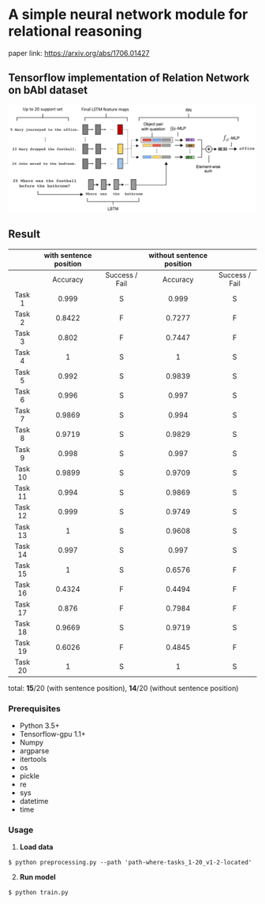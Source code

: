 # A simple neural network module for relational reasoning

paper link: https://arxiv.org/abs/1706.01427

## Tensorflow implementation of Relation Network on bAbI dataset

<img src = "./image/relation_network_babi.png" width="650">

## Result

|         | **with** sentence position |                | **without** sentence position |                |
|:-------:|:-----------------------------------:|:--------------:|:--------------------------------------:|:--------------:|
|         |               Accuracy              | Success / Fail |                Accuracy                | Success / Fail |
|  Task 1 |                0.999                |        S       |                  0.999                 |        S       |
|  Task 2 |                0.8422               |        F       |                 0.7277                 |        F       |
|  Task 3 |                0.802                |        F       |                 0.7447                 |        F       |
|  Task 4 |                  1                  |        S       |                    1                   |        S       |
|  Task 5 |                0.992                |        S       |                 0.9839                 |        S       |
|  Task 6 |                0.996                |        S       |                  0.997                 |        S       |
|  Task 7 |                0.9869               |        S       |                  0.994                 |        S       |
|  Task 8 |                0.9719               |        S       |                 0.9829                 |        S       |
|  Task 9 |                0.998                |        S       |                  0.997                 |        S       |
| Task 10 |                0.9899               |        S       |                 0.9709                 |        S       |
| Task 11 |                0.994                |        S       |                 0.9869                 |        S       |
| Task 12 |                0.999                |        S       |                 0.9749                 |        S       |
| Task 13 |                  1                  |        S       |                 0.9608                 |        S       |
| Task 14 |                0.997                |        S       |                  0.997                 |        S       |
| Task 15 |                  1                  |        S       |                 0.6576                 |        F       |
| Task 16 |                0.4324               |        F       |                 0.4494                 |        F       |
| Task 17 |                0.876                |        F       |                 0.7984                 |        F       |
| Task 18 |                0.9669               |        S       |                 0.9719                 |        S       |
| Task 19 |                0.6026               |        F       |                 0.4845                 |        F       |
| Task 20 |                  1                  |        S       |                    1                   |        S       |

total: **15**/20 (with sentence position), **14**/20 (without sentence position)

### Prerequisites

* Python 3.5+ 
* Tensorflow-gpu 1.1+
* Numpy 
* argparse 
* itertools 
* os 
* pickle 
* re 
* sys 
* datetime 
* time

### Usage

1. **Load data**

```
$ python preprocessing.py --path 'path-where-tasks_1-20_v1-2-located'
```

2. **Run model**

```
$ python train.py
```

